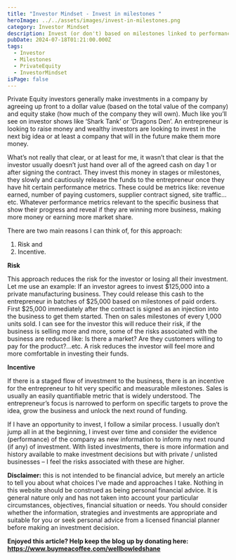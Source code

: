 ```yaml
---
title: "Investor Mindset - Invest in milestones "
heroImage: ../../assets/images/invest-in-milestones.png
category: Investor Mindset
description: Invest (or don't) based on milestones linked to performance
pubDate: 2024-07-18T01:21:00.000Z
tags:
  - Investor
  - Milestones
  - PrivateEquity
  - InvestorMindset
isPage: false
---
```

Private Equity investors generally make investments in a company by agreeing up front to a dollar value (based on the total value of the company) and equity stake (how much of the company they will own). Much like you’ll see on investor shows like ‘Shark Tank’ or ‘Dragons Den’. An entrepreneur is looking to raise money and wealthy investors are looking to invest in the next big idea or at least a company that will in the future make them more money. 

What’s not really that clear, or at least for me, it wasn’t that clear is that the investor usually doesn’t just hand over all of the agreed cash on day 1 or after signing the contract. They invest this money in stages or milestones, they slowly and cautiously release the funds to the entrepreneur once they have hit certain performance metrics. These could be metrics like: revenue earned, number of paying customers, supplier contract signed, site traffic…etc. Whatever performance metrics relevant to the specific business that show their progress and reveal if they are winning more business, making more money or earning more market share.  

There are two main reasons I can think of, for this approach:

1. Risk and 
2. Incentive. 

**Risk**

This approach reduces the risk for the investor or losing all their investment. Let me use an example: If an investor agrees to invest $125,000 into a private manufacturing business. They could release this cash to the entrepreneur in batches of $25,000 based on milestones of paid orders. First $25,000 immediately after the contract is signed as an injection into the business to get them started. Then on sales milestones of every 1,000 units sold. I can see for the investor this will reduce their risk, if the business is selling more and more, some of the risks associated with the business are reduced like: Is there a market? Are they customers willing to pay for the product?...etc. A risk reduces the investor will feel more and more comfortable in investing their funds.  

**Incentive**

If there is a staged flow of investment to the business, there is an incentive for the entrepreneur to hit very specific and measurable milestones. Sales is usually an easily quantifiable metric that is widely understood. The entrepreneur’s focus is narrowed to perform on specific targets to prove the idea, grow the business and unlock the next round of funding. 

If I have an opportunity to invest, I follow a similar process. I usually don’t jump all in at the beginning, I invest over time and consider the evidence (performance) of the company as new information to inform my next round (if any) of investment. With listed investments, there is more information and history available to make investment decisions but with private / unlisted businesses – I feel the risks associated with these are higher. 

**Disclaimer:** this is not intended to be financial advice, but merely an article to tell you about what choices I’ve made and approaches I take. Nothing in this website should be construed as being personal financial advice. It is general nature only and has not taken into account your particular circumstances, objectives, financial situation or needs. You should consider whether the information, strategies and investments are appropriate and suitable for you or seek personal advice from a licensed financial planner before making an investment decision.



**Enjoyed this article? Help keep the blog up by donating here: https://www.buymeacoffee.com/wellbowledshane**
